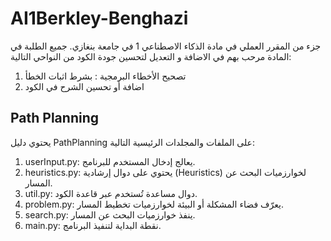 # AI1Berkley-Benghazi
جزء من المقرر العملي في مادة الذكاء الاصطناعي 1 في جامعة بنغازي. جميع الطلبة في المادة مرحب بهم في الاضافة و التعديل لتحسين جودة الكود من النواحي التالية:
1. تصحيح الأخطاء البرمجية : بشرط اثبات الخطأ
2. اضافة أو تحسين الشرح في الكود
## Path Planning

يحتوي دليل PathPlanning على الملفات والمجلدات الرئيسية التالية:
1.	userInput.py: يعالج إدخال المستخدم للبرنامج.
2.	heuristics.py: يحتوي على دوال إرشادية (Heuristics) لخوارزميات البحث عن المسار.
3.	util.py: دوال مساعدة تُستخدم عبر قاعدة الكود.
4.	problem.py: يعرّف فضاء المشكلة أو البيئة لخوارزميات تخطيط المسار.
5.	search.py: ينفذ خوارزميات البحث عن المسار.
6.	main.py: نقطة البداية لتنفيذ البرنامج.